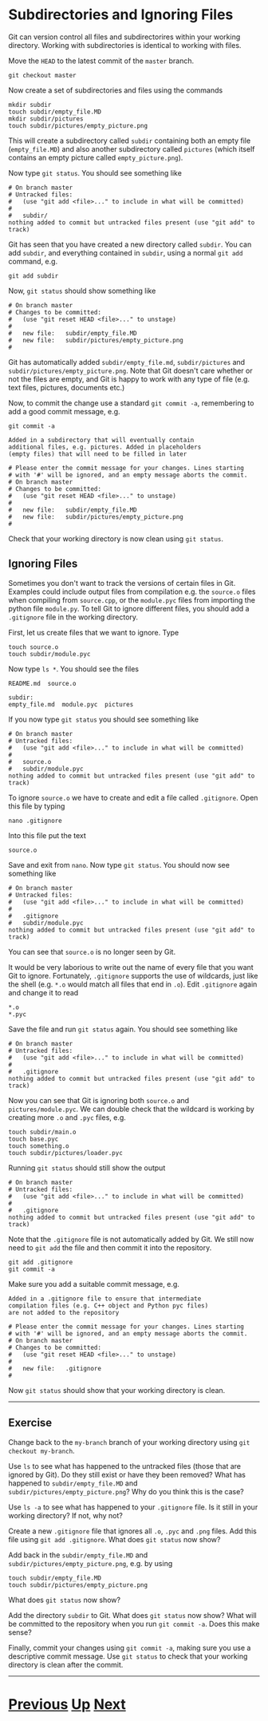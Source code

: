 # Subdirectories and Ignoring Files

Git can version control all files and subdirectorires within 
your working directory. Working with subdirectories is identical
to working with files.

Move the `HEAD` to the latest commit of the `master` branch.

```
git checkout master
```

Now create a set of subdirectories and files using the commands

```
mkdir subdir
touch subdir/empty_file.MD
mkdir subdir/pictures
touch subdir/pictures/empty_picture.png
```

This will create a subdirectory called `subdir` containing both an
empty file (`empty_file.MD`) and also another subdirectory called
`pictures` (which itself contains an empty picture called
`empty_picture.png`).

Now type `git status`. You should see something like

```
# On branch master
# Untracked files:
#   (use "git add <file>..." to include in what will be committed)
#
#	subdir/
nothing added to commit but untracked files present (use "git add" to track)
```

Git has seen that you have created a new directory called `subdir`. 
You can add `subdir`, and everything contained in `subdir`, using a normal
`git add` command, e.g.

```
git add subdir
```

Now, `git status` should show something like

```
# On branch master
# Changes to be committed:
#   (use "git reset HEAD <file>..." to unstage)
#
#	new file:   subdir/empty_file.MD
#	new file:   subdir/pictures/empty_picture.png
#
```

Git has automatically added `subdir/empty_file.md`, `subdir/pictures`
and `subdir/pictures/empty_picture.png`. Note that Git doesn't care
whether or not the files are empty, and Git is happy to work with
any type of file (e.g. text files, pictures, documents etc.)

Now, to commit the change use a standard `git commit -a`, remembering
to add a good commit message, e.g.

```
git commit -a
```

```
Added in a subdirectory	that will eventually contain
additional files, e.g. pictures. Added in placeholders
(empty files) that will	need to	be filled in later

# Please enter the commit message for your changes. Lines starting
# with '#' will be ignored, and an empty message aborts the commit.
# On branch master
# Changes to be committed:
#   (use "git reset HEAD <file>..." to unstage)
#
#	new file:   subdir/empty_file.MD
#	new file:   subdir/pictures/empty_picture.png
#
```

Check that your working directory is now clean using `git status`.

## Ignoring Files

Sometimes you don't want to track the versions of certain files
in Git. Examples could include output files from compilation
e.g. the `source.o` files when compiling from `source.cpp`, 
or the `module.pyc` files from importing the python file
`module.py`. To tell Git to ignore different files, you should
add a `.gitignore` file in the working directory.

First, let us create files that we want to ignore. Type

```
touch source.o
touch subdir/module.pyc
```

Now type `ls *`. You should see the files

```
README.md  source.o

subdir:
empty_file.md  module.pyc  pictures
```

If you now type `git status` you should see something like

```
# On branch master
# Untracked files:
#   (use "git add <file>..." to include in what will be committed)
#
#	source.o
#	subdir/module.pyc
nothing added to commit but untracked files present (use "git add" to track)
```

To ignore `source.o` we have to create and
edit a file called `.gitignore`. Open this file by typing

```
nano .gitignore
```

Into this file put the text

```
source.o
```

Save and exit from `nano`. Now type `git status`. You should
now see something like

```
# On branch master
# Untracked files:
#   (use "git add <file>..." to include in what will be committed)
#
#	.gitignore
#	subdir/module.pyc
nothing added to commit but untracked files present (use "git add" to track)
```

You can see that `source.o` is no longer seen by Git.

It would be very laborious to write out the name of every file
that you want Git to ignore. Fortunately, `.gitignore` supports the
use of wildcards, just like the shell (e.g. `*.o` would match all
files that end in `.o`). Edit `.gitignore` again and change it to
read

```
*.o
*.pyc
```

Save the file and run `git status` again. You should see something like

```
# On branch master
# Untracked files:
#   (use "git add <file>..." to include in what will be committed)
#
#	.gitignore
nothing added to commit but untracked files present (use "git add" to track)
```

Now you can see that Git is ignoring both `source.o` and `pictures/module.pyc`.
We can double check that the wildcard is working by creating more `.o` and 
`.pyc` files, e.g.

```
touch subdir/main.o
touch base.pyc
touch something.o
touch subdir/pictures/loader.pyc
```

Running `git status` should still show the output

```
# On branch master
# Untracked files:
#   (use "git add <file>..." to include in what will be committed)
#
#	.gitignore
nothing added to commit but untracked files present (use "git add" to track)
```

Note that the `.gitignore` file is not automatically added by Git. We
still now need to `git add` the file and then commit it into the repository.

```
git add .gitignore
git commit -a
```

Make sure you add a suitable commit message, e.g.

```
Added in a .gitignore file to ensure that intermediate
compilation files (e.g.	C++ object and Python pyc files)
are not	added to the repository

# Please enter the commit message for your changes. Lines starting
# with '#' will be ignored, and an empty message aborts the commit.
# On branch master
# Changes to be committed:
#   (use "git reset HEAD <file>..." to unstage)
#
#	new file:   .gitignore
#
```

Now `git status` should show that your working directory is clean.

***

## Exercise

Change back to the `my-branch` branch of your working directory
using `git checkout my-branch`.

Use `ls` to see what has happened to the untracked files (those
that are ignored by Git). Do they still exist or have they been
removed? What has happened to `subdir/empty_file.MD` and 
`subdir/pictures/empty_picture.png`? Why do you think this is the case?

Use `ls -a` to see what has happened to your `.gitignore` file. 
Is it still in your working directory? If not, why not?

Create a new `.gitignore` file that ignores all `.o`, `.pyc`
and `.png` files. Add this file using `git add .gitignore`.
What does `git status` now show?

Add back in the `subdir/empty_file.MD` and `subdir/pictures/empty_picture.png`, e.g.
by using

```
touch subdir/empty_file.MD
touch subdir/pictures/empty_picture.png
```

What does `git status` now show?

Add the directory `subdir` to Git. What does `git status` now show?
What will be committed to the repository when you run `git commit -a`.
Does this make sense?

Finally, commit your changes using `git commit -a`, making sure you
use a descriptive commit message. Use `git status` to check
that your working directory is clean after the commit.

***

# [Previous](renaming.md) [Up](README.md) [Next](github.md)

